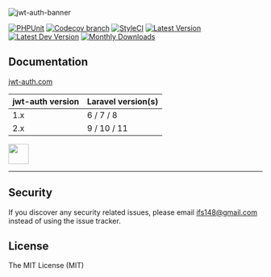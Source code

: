 ![jwt-auth-banner](https://cloud.githubusercontent.com/assets/1801923/9915273/119b9350-5cae-11e5-850b-c941cac60b32.png)

[![PHPUnit](https://github.com/ifsdesigns/jwt-auth/workflows/PHPUnit%20tests/badge.svg)](https://github.com/ifsdesigns/jwt-auth/actions)
[![Codecov branch](https://img.shields.io/codecov/c/github/ifsdesigns/jwt-auth/develop.svg?style=flat-square&logo=codecov)](https://codecov.io/github/ifsdesigns/jwt-auth)
[![StyleCI](https://styleci.io/repos/23680678/shield?style=flat-square)](https://styleci.io/repos/23680678)
[![Latest Version](http://img.shields.io/packagist/v/ifs/jwt-auth.svg?style=flat-square&logo=composer)](https://packagist.org/packages/ifs/jwt-auth)
[![Latest Dev Version](https://img.shields.io/packagist/vpre/ifs/jwt-auth.svg?style=flat-square&logo=composer)](https://packagist.org/packages/ifs/jwt-auth#dev-develop)
[![Monthly Downloads](https://img.shields.io/packagist/dm/ifs/jwt-auth.svg?style=flat-square&logo=composer)](https://packagist.org/packages/ifs/jwt-auth)

## Documentation

[jwt-auth.com](https://jwt-auth.com)

| jwt-auth version | Laravel version(s) |
|---|---|
| 1.x  | 6 / 7 / 8 |
| 2.x  | 9 / 10 / 11 |


[<img src="https://user-images.githubusercontent.com/1801923/57975478-a7a88900-79c1-11e9-924b-d7fa742f743b.png" height="40">](https://www.patreon.com/bePatron?u=11815122)

-----------------------------------

## Security

If you discover any security related issues, please email ifs148@gmail.com instead of using the issue tracker.

## License

The MIT License (MIT)
